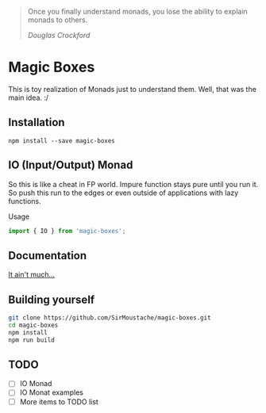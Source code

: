 > Once you finally understand monads, you lose the ability to explain monads to others.
>
> _Douglas Crockford_

# Magic Boxes



This is toy realization of Monads just to understand them. Well, that was the main idea.  :/

## Installation

`npm install --save magic-boxes`

## IO (Input/Output) Monad

So this is like a cheat in FP world. Impure function stays pure until you run it. So push this run to the edges or even outside of applications with lazy functions.

Usage 

```javaScript
import { IO } from 'magic-boxes';
```

## Documentation
[It ain't much...](docs)

## Building yourself

```bash
git clone https://github.com/SirMoustache/magic-boxes.git
cd magic-boxes
npm install
npm run build
```

## TODO
- [ ] IO Monad
- [ ] IO Monat examples
- [ ] More items to TODO list
